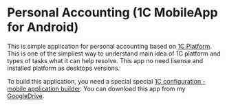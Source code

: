 # Personal Accounting (1C MobileApp for Android)

This is simple application for personal accounting based on [1C Platform](https://1c-dn.com/1c_enterprise/what_is_1c_enterprise/).
This is one of the simpliest way to understand main idea of 1C platform and types of tasks what it can help resolve. This app no need lisense and installed platform as desktops versions.

To build this application, you need a special  special [1C configuration - mobile application builder](https://1c-dn.com/library/tutorials/mobile_application_installing_and_setting_up_mobile_application_builder/).
You can download this app from my [GoogleDrive](https://drive.google.com/file/d/1fvXWjXIfEXLuwzDX95dN1gmKZIVtT5uc/view?usp=sharing).

